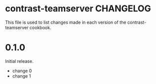 # contrast-teamserver CHANGELOG

This file is used to list changes made in each version of the contrast-teamserver cookbook.

# 0.1.0

Initial release.

- change 0
- change 1

